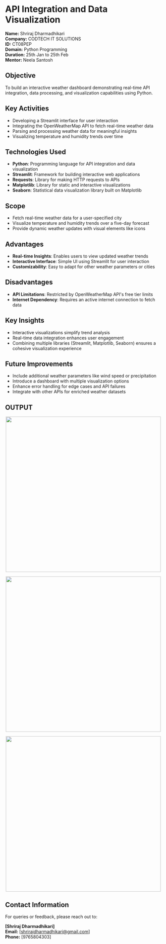 # API Integration and Data Visualization

**Name:** Shriraj Dharmadhikari  
**Company:** CODTECH IT SOLUTIONS  
**ID:** CT08PEP  
**Domain:** Python Programming  
**Duration:** 25th Jan to 25th Feb  
**Mentor:** Neela Santosh  

## **Objective**  
To build an interactive weather dashboard demonstrating real-time API integration, data processing, and visualization capabilities using Python.  

## **Key Activities**  
- Developing a Streamlit interface for user interaction  
- Integrating the OpenWeatherMap API to fetch real-time weather data  
- Parsing and processing weather data for meaningful insights  
- Visualizing temperature and humidity trends over time  

## **Technologies Used**  
- **Python**: Programming language for API integration and data visualization  
- **Streamlit**: Framework for building interactive web applications  
- **Requests**: Library for making HTTP requests to APIs  
- **Matplotlib**: Library for static and interactive visualizations  
- **Seaborn**: Statistical data visualization library built on Matplotlib  

## **Scope**  
- Fetch real-time weather data for a user-specified city  
- Visualize temperature and humidity trends over a five-day forecast  
- Provide dynamic weather updates with visual elements like icons  

## **Advantages**  
- **Real-time Insights**: Enables users to view updated weather trends  
- **Interactive Interface**: Simple UI using Streamlit for user interaction  
- **Customizability**: Easy to adapt for other weather parameters or cities  

## **Disadvantages**  
- **API Limitations**: Restricted by OpenWeatherMap API's free tier limits  
- **Internet Dependency**: Requires an active internet connection to fetch data  

## **Key Insights**  
- Interactive visualizations simplify trend analysis  
- Real-time data integration enhances user engagement  
- Combining multiple libraries (Streamlit, Matplotlib, Seaborn) ensures a cohesive visualization experience  

## **Future Improvements**  
- Include additional weather parameters like wind speed or precipitation  
- Introduce a dashboard with multiple visualization options  
- Enhance error handling for edge cases and API failures  
- Integrate with other APIs for enriched weather datasets

## **OUTPUT**
<p align="center">
  <img src="https://github.com/user-attachments/assets/9c6c9387-0f7f-4968-b323-7b91b0be9c0e" width="500">
</p>

<p align="center">
  <img src="https://github.com/user-attachments/assets/e1490f7d-1677-4a5f-8374-4b2eb5368aad" width="500">
</p>

<p align="center">
  <img src="https://github.com/user-attachments/assets/cdf0f8bc-0d05-4321-8c25-cbbaffda767c" width="500">
</p>

## **Contact Information**  
For queries or feedback, please reach out to:  

**[Shriraj Dharmadhikari]**  
**Email:** [shrirajdharmadhikari@gmail.com]  
**Phone:** [9765804303]  
